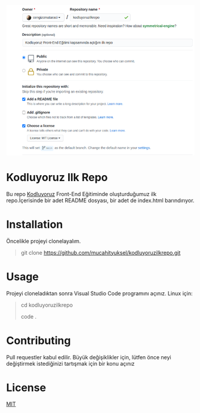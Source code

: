![](/github.png)

# Kodluyoruz Ilk Repo
Bu repo [Kodluyoruz](https://www.kodluyoruz.org/) Front-End Eğitiminde oluşturduğumuz ilk repo.İçerisinde bir adet README dosyası, bir adet de index.html barındırıyor.

# Installation   

Öncelikle projeyi clonelayalım.
 
> git clone https://github.com/mucahityuksel/kodluyoruzilkrepo.git

# Usage 

Projeyi cloneladıktan sonra Visual Studio Code programını açınız.
Linux için:

>cd kodluyoruzilkrepo
>
>code .

 # Contributing

 Pull requestler kabul edilir. Büyük değişiklikler için, lütfen önce neyi değiştirmek istediğinizi tartışmak için bir konu açınız

 # License

 [MIT](https://tr.wikipedia.org/wiki/MIT_Lisans%C4%B1)
